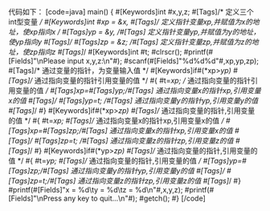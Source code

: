 代码如下：
[code=java]
main()
{
	#[Keywords]int #x,y,z;	#[Tags]/* 定义三个int型变量 */
	#[Keywords]int #*xp = &x,	#[Tags]/* 定义指针变量xp,并赋值为x的地址，使xp指向x */
	    #[Tags]*yp = &y,	/#[Tags]* 定义指针变量yp,并赋值为y的地址，使yp指向y #[Tags]*/
	    #[Tags]*zp = &z;	/#[Tags]* 定义指针变量zp,并赋值为z的地址，使zp指向z #[Tags]*/
	#[Keywords]int #t;
	#clrscr();
	#printf(#[Fields]"\nPlease input x,y,z:\n"#);
	#scanf(#[Fields]"%d%d%d"#,xp,yp,zp);	#[Tags]/* 通过变量的指针，为变量输入值 */
	#[Keywords]if#(*xp>*yp)	#[Tags]/* 通过指向变量的指针引用变量的值 */
	#{
		#t=*xp;	/* 通过指向变量的指针引用变量的值 */
		#[Tags]*xp=#[Tags]*yp;/#[Tags]* 通过指向变量x的指针xp,引用变量x的值 #[Tags]*/
		#[Tags]*yp=t;	/#[Tags]* 通过指向变量y的指针yp,引用变量y的值 #[Tags]*/
	#}
	#[Keywords]if#(*xp>*zp)	#[Tags]/* 通过指向变量的指针,引用变量的值 */
	#{
		#t=*xp;	#[Tags]/* 通过指向变量x的指针xp,引用变量x的值 */
		#[Tags]*xp=#[Tags]*zp;/#[Tags]* 通过指向变量x的指针xp,引用变量x的值 #[Tags]*/
		#[Tags]*zp=t;	/#[Tags]* 通过指向变量z的指针zp,引用变量z的值 #[Tags]*/
	#}
	#[Keywords]if#(*yp>*zp)	#[Tags]/* 通过指向变量的指针,引用变量的值 */
	#{
		#t=*yp;	#[Tags]/* 通过指向变量的指针,引用变量的值 */
		#[Tags]*yp=#[Tags]*zp;/#[Tags]* 通过指向变量y的指针yp,引用变量y的值 #[Tags]*/
		#[Tags]*zp=t;/#[Tags]* 通过指向变量z的指针zp,引用变量z的值 #[Tags]*/
	#}
	#printf(#[Fields]"x = %d\ty = %d\tz = %d\n"#,x,y,z);
	#printf(#[Fields]"\nPress any key to quit...\n"#);
	#getch();
#}
[/code]